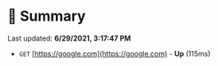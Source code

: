 # 📖 Summary
Last updated: **6/29/2021, 3:17:47 PM**

- `GET` [https://google.com](https://google.com) - **Up** (115ms)
